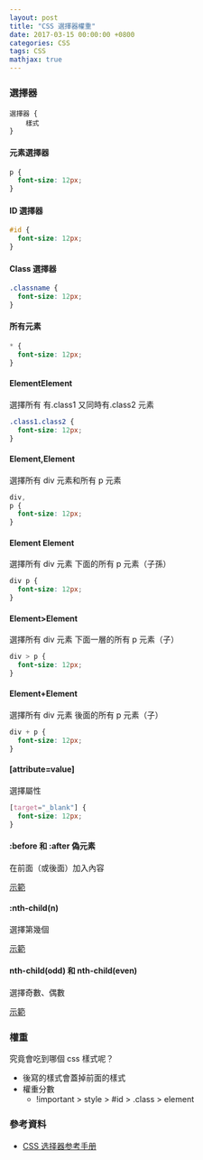 ```yaml
---
layout: post
title: "CSS 選擇器權重"
date: 2017-03-15 00:00:00 +0800
categories: CSS
tags: CSS
mathjax: true
---
```


### 選擇器

```
選擇器 {
    樣式
}
```

#### 元素選擇器

```css
p {
  font-size: 12px;
}
```

#### ID 選擇器

```css
#id {
  font-size: 12px;
}
```

#### Class 選擇器

```css
.classname {
  font-size: 12px;
}
```

#### 所有元素

```css
* {
  font-size: 12px;
}
```

#### ElementElement

選擇所有 有.class1 又同時有.class2 元素

```css
.class1.class2 {
  font-size: 12px;
}
```

#### Element,Element

選擇所有 div 元素和所有 p 元素

```css
div,
p {
  font-size: 12px;
}
```

#### Element Element

選擇所有 div 元素 下面的所有 p 元素（子孫）

```css
div p {
  font-size: 12px;
}
```

#### Element>Element

選擇所有 div 元素 下面一層的所有 p 元素（子）

```css
div > p {
  font-size: 12px;
}
```

#### Element+Element

選擇所有 div 元素 後面的所有 p 元素（子）

```css
div + p {
  font-size: 12px;
}
```

#### [attribute=value]

選擇屬性

```css
[target="_blank"] {
  font-size: 12px;
}
```

#### :before 和 :after 偽元素

在前面（或後面）加入內容

[示範](http://www.w3school.com.cn/tiy/t.asp?f=css_sel_before_style)

#### :nth-child(n)

選擇第幾個

[示範](http://www.w3school.com.cn/tiy/t.asp?f=css_sel_nth-child)

#### nth-child(odd) 和 nth-child(even)

選擇奇數、偶數

[示範](http://www.w3school.com.cn/tiy/t.asp?f=css_sel_nth-child_odd_even)

### 權重

究竟會吃到哪個 css 樣式呢？

- 後寫的樣式會蓋掉前面的樣式
- 權重分數
  - !important > style > #id > .class > element

### 參考資料

- [CSS 选择器参考手册](http://www.w3school.com.cn/cssref/css_selectors.asp)

